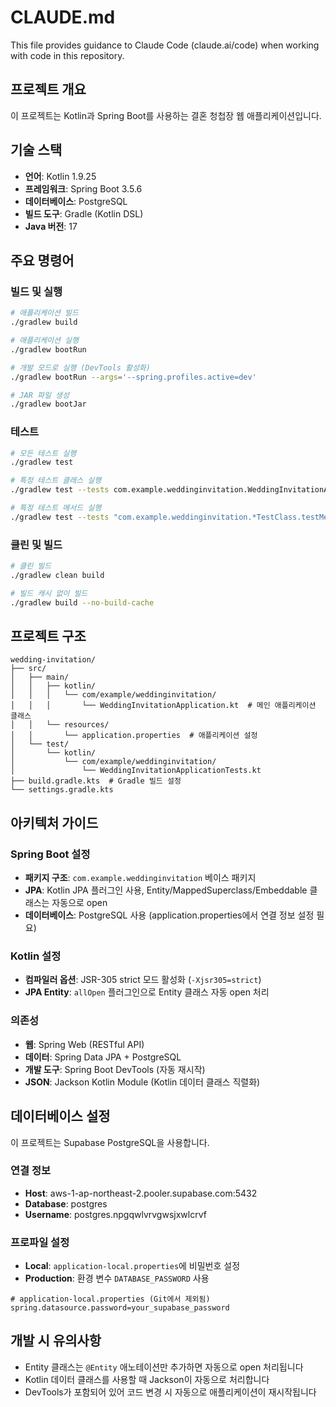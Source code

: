 # CLAUDE.md

This file provides guidance to Claude Code (claude.ai/code) when working with code in this repository.

## 프로젝트 개요
이 프로젝트는 Kotlin과 Spring Boot를 사용하는 결혼 청첩장 웹 애플리케이션입니다.

## 기술 스택
- **언어**: Kotlin 1.9.25
- **프레임워크**: Spring Boot 3.5.6
- **데이터베이스**: PostgreSQL
- **빌드 도구**: Gradle (Kotlin DSL)
- **Java 버전**: 17

## 주요 명령어

### 빌드 및 실행
```bash
# 애플리케이션 빌드
./gradlew build

# 애플리케이션 실행
./gradlew bootRun

# 개발 모드로 실행 (DevTools 활성화)
./gradlew bootRun --args='--spring.profiles.active=dev'

# JAR 파일 생성
./gradlew bootJar
```

### 테스트
```bash
# 모든 테스트 실행
./gradlew test

# 특정 테스트 클래스 실행
./gradlew test --tests com.example.weddinginvitation.WeddingInvitationApplicationTests

# 특정 테스트 메서드 실행
./gradlew test --tests "com.example.weddinginvitation.*TestClass.testMethodName"
```

### 클린 및 빌드
```bash
# 클린 빌드
./gradlew clean build

# 빌드 캐시 없이 빌드
./gradlew build --no-build-cache
```

## 프로젝트 구조
```
wedding-invitation/
├── src/
│   ├── main/
│   │   ├── kotlin/
│   │   │   └── com/example/weddinginvitation/
│   │   │       └── WeddingInvitationApplication.kt  # 메인 애플리케이션 클래스
│   │   └── resources/
│   │       └── application.properties  # 애플리케이션 설정
│   └── test/
│       └── kotlin/
│           └── com/example/weddinginvitation/
│               └── WeddingInvitationApplicationTests.kt
├── build.gradle.kts  # Gradle 빌드 설정
└── settings.gradle.kts
```

## 아키텍처 가이드

### Spring Boot 설정
- **패키지 구조**: `com.example.weddinginvitation` 베이스 패키지
- **JPA**: Kotlin JPA 플러그인 사용, Entity/MappedSuperclass/Embeddable 클래스는 자동으로 open
- **데이터베이스**: PostgreSQL 사용 (application.properties에서 연결 정보 설정 필요)

### Kotlin 설정
- **컴파일러 옵션**: JSR-305 strict 모드 활성화 (`-Xjsr305=strict`)
- **JPA Entity**: `allOpen` 플러그인으로 Entity 클래스 자동 open 처리

### 의존성
- **웹**: Spring Web (RESTful API)
- **데이터**: Spring Data JPA + PostgreSQL
- **개발 도구**: Spring Boot DevTools (자동 재시작)
- **JSON**: Jackson Kotlin Module (Kotlin 데이터 클래스 직렬화)

## 데이터베이스 설정
이 프로젝트는 Supabase PostgreSQL을 사용합니다.

### 연결 정보
- **Host**: aws-1-ap-northeast-2.pooler.supabase.com:5432
- **Database**: postgres
- **Username**: postgres.npgqwlvrvgwsjxwlcrvf

### 프로파일 설정
- **Local**: `application-local.properties`에 비밀번호 설정
- **Production**: 환경 변수 `DATABASE_PASSWORD` 사용

```properties
# application-local.properties (Git에서 제외됨)
spring.datasource.password=your_supabase_password
```

## 개발 시 유의사항
- Entity 클래스는 `@Entity` 애노테이션만 추가하면 자동으로 open 처리됩니다
- Kotlin 데이터 클래스를 사용할 때 Jackson이 자동으로 처리합니다
- DevTools가 포함되어 있어 코드 변경 시 자동으로 애플리케이션이 재시작됩니다
